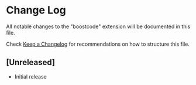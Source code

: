 # Change Log

All notable changes to the "boostcode" extension will be documented in this file.

Check [Keep a Changelog](http://keepachangelog.com/) for recommendations on how to structure this file.

## [Unreleased]

- Initial release